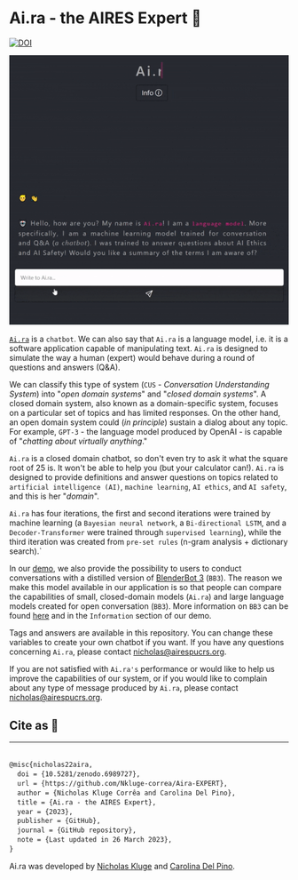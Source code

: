 # Ai.ra - the AIRES Expert 🤖

[![DOI](https://zenodo.org/badge/499891032.svg)](https://zenodo.org/badge/latestdoi/499891032)

![image-gif](assets/gif_demo.gif)

[`Ai.ra`](https://aires-playground.herokuapp.com/aira) is a `chatbot`. We can also say that `Ai.ra` is a language model, i.e. it is a software application capable of manipulating text. `Ai.ra` is designed to simulate the way a human (expert) would behave during a round of questions and answers (Q&A).

We can classify this type of system (`CUS` - _Conversation Understanding System_) into "_open domain systems_" and "_closed domain systems_". A closed domain system, also known as a domain-specific system, focuses on a particular set of topics and has limited responses. On the other hand, an open domain system could (_in principle_) sustain a dialog about any topic. For example, `GPT-3` - the language model produced by OpenAI - is capable of "_chatting about virtually anything_."

`Ai.ra` is a closed domain chatbot, so don't even try to ask it what the square root of 25 is. It won't be able to help you (but your calculator can!). `Ai.ra` is designed to provide definitions and answer questions on topics related to `artificial intelligence (AI)`, `machine learning`, `AI ethics`, and `AI safety`, and this is her "_domain_".

`Ai.ra` has four iterations, the first and second iterations were trained by machine learning (a `Bayesian neural network`, a `Bi-directional LSTM`, and a `Decoder-Transformer` were trained through `supervised learning`), while the third iteration was created from `pre-set rules` (n-gram analysis + dictionary search).`

In our [demo](https://aires-playground.herokuapp.com/aira), we also provide the possibility to users to conduct conversations with a distilled version of [BlenderBot 3](https://geo-not-available.blenderbot.ai/) (`BB3`). The reason we make this model available in our application is so that people can compare the capabilities of small, closed-domain models (`Ai.ra`) and large language models created for open conversation (`BB3`). More information on `BB3` can be found [here](https://github.com/facebookresearch/ParlAI/blob/main/parlai/zoo/bb3/model_card.md) and in the `Information` section of our demo.

Tags and answers are available in this repository. You can change these variables to create your own chatbot if you want. If you have any questions concerning `Ai.ra`, please contact [nicholas@airespucrs.org](mailto:nicholas@airespucrs.org).

If you are not satisfied with `Ai.ra's` performance or would like to help us improve the capabilities of our system, or if you would like to complain about any type of message produced by `Ai.ra`, please contact [nicholas@airespucrs.org](mailto:nicholas@airespucrs.org).

## Cite as 🤗

---

```latex

@misc{nicholas22aira,
  doi = {10.5281/zenodo.6989727},
  url = {https://github.com/Nkluge-correa/Aira-EXPERT},
  author = {Nicholas Kluge Corrêa and Carolina Del Pino},
  title = {Ai.ra - the AIRES Expert},
  year = {2023},
  publisher = {GitHub},
  journal = {GitHub repository},
  note = {Last updated in 26 March 2023},
}

```

Ai.ra was developed by [Nicholas Kluge](https://nkluge-correa.github.io/) and [Carolina Del Pino](http://lattes.cnpq.br/6291330432531578).

